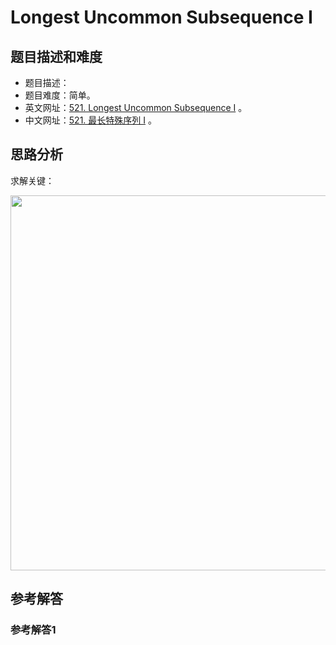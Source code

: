 # Longest Uncommon Subsequence I

## 题目描述和难度
+ 题目描述：
+ 题目难度：简单。
+ 英文网址：[521. Longest Uncommon Subsequence I](https://leetcode.com/problems/longest-uncommon-subsequence-i/description/)  。
+ 中文网址：[521. 最长特殊序列 Ⅰ](https://leetcode-cn.com/problems/longest-uncommon-subsequence-i/description/)  。
## 思路分析
求解关键：

<img src="https://liweiwei1419.github.io/images/leetcode-solution/" width="600">

## 参考解答
### 参考解答1

```java

```